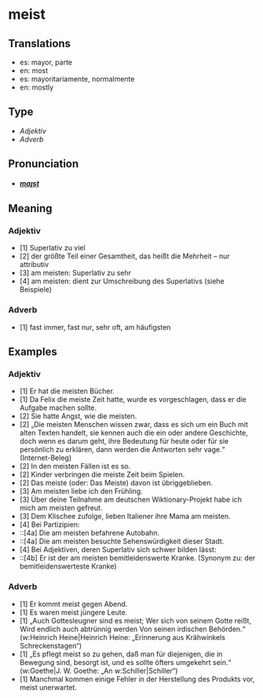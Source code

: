 # meist
## Translations
- es: mayor, parte
- en: most
- es: mayoritariamente, normalmente
- en: mostly
## Type
- _Adjektiv_
- _Adverb_
## Pronunciation
- **_[maɪ̯st](https://commons.wikimedia.org/wiki/File:De-meist.ogg)_**
## Meaning
### Adjektiv
- [1] Superlativ zu viel
- [2] der größte Teil einer Gesamtheit, das heißt die Mehrheit – nur attributiv
- [3] am meisten: Superlativ zu sehr
- [4] am meisten: dient zur Umschreibung des Superlativs (siehe Beispiele)
### Adverb
- [1] fast immer, fast nur, sehr oft, am häufigsten
## Examples
### Adjektiv
- [1] Er hat die meisten Bücher.
- [1] Da Felix die meiste Zeit hatte, wurde es vorgeschlagen, dass er die Aufgabe machen sollte.
- [2] Sie hatte Angst, wie die meisten.
- [2] „Die meisten Menschen wissen zwar, dass es sich um ein Buch mit alten Texten handelt, sie kennen auch die ein oder andere Geschichte, doch wenn es darum geht, ihre Bedeutung für heute oder für sie persönlich zu erklären, dann werden die Antworten sehr vage.“ (Internet-Beleg)
- [2] In den meisten Fällen ist es so.
- [2] Kinder verbringen die meiste Zeit beim Spielen.
- [2] Das meiste (oder: Das Meiste) davon ist übriggeblieben.
- [3] Am meisten liebe ich den Frühling.
- [3] Über deine Teilnahme am deutschen Wiktionary-Projekt habe ich mich am meisten gefreut.
- [3] Dem Klischee zufolge, lieben Italiener ihre Mama am meisten.
- [4] Bei Partizipien:
- ::[4a] Die am meisten befahrene Autobahn.
- ::[4a] Die am meisten besuchte Sehenswürdigkeit dieser Stadt.
- [4] Bei Adjektiven, deren Superlativ sich schwer bilden lässt:
- ::[4b] Er ist der am meisten bemitleidenswerte Kranke. (Synonym zu: der bemitleidenswerteste Kranke)
### Adverb
- [1] Er kommt meist gegen Abend.
- [1] Es waren meist jüngere Leute.
- [1] „Auch Gottesleugner sind es meist; Wer sich von seinem Gotte reißt, Wird endlich auch abtrünnig werden Von seinen irdischen Behörden.“ (w:Heinrich Heine|Heinrich Heine: „Erinnerung aus Krähwinkels Schreckenstagen“)
- [1] „Es pflegt meist so zu gehen, daß man für diejenigen, die in Bewegung sind, besorgt ist, und es sollte öfters umgekehrt sein.“ (w:Goethe|J. W. Goethe: „An w:Schiller|Schiller“)
- [1] Manchmal kommen einige Fehler in der Herstellung des Produkts vor, meist unerwartet.
